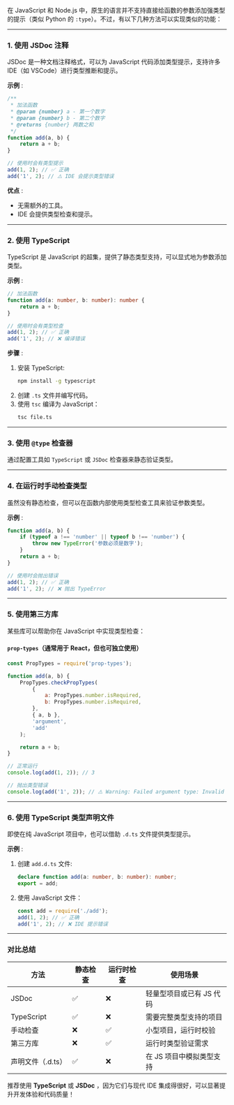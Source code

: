 在 JavaScript 和 Node.js 中，原生的语言并不支持直接给函数的参数添加强类型的提示（类似 Python 的 `:type`）。不过，有以下几种方法可以实现类似的功能：

---

### **1. 使用 JSDoc 注释**

JSDoc 是一种文档注释格式，可以为 JavaScript 代码添加类型提示，支持许多 IDE（如 VSCode）进行类型推断和提示。

 **示例** :

```javascript
/**
 * 加法函数
 * @param {number} a - 第一个数字
 * @param {number} b - 第二个数字
 * @returns {number} 两数之和
 */
function add(a, b) {
    return a + b;
}

// 使用时会有类型提示
add(1, 2); // ✅ 正确
add('1', 2); // ⚠️ IDE 会提示类型错误
```

 **优点** :

* 无需额外的工具。
* IDE 会提供类型检查和提示。

---

### **2. 使用 TypeScript**

TypeScript 是 JavaScript 的超集，提供了静态类型支持，可以显式地为参数添加类型。

 **示例** :

```typescript
// 加法函数
function add(a: number, b: number): number {
    return a + b;
}

// 使用时会有类型检查
add(1, 2); // ✅ 正确
add('1', 2); // ❌ 编译错误
```

 **步骤** :

1. 安装 TypeScript:
   ```bash
   npm install -g typescript
   ```
2. 创建 `.ts` 文件并编写代码。
3. 使用 `tsc` 编译为 JavaScript：
   ```bash
   tsc file.ts
   ```

---

### **3. 使用 `@type` 检查器**

通过配置工具如 `TypeScript` 或 `JSDoc` 检查器来静态验证类型。

---

### **4. 在运行时手动检查类型**

虽然没有静态检查，但可以在函数内部使用类型检查工具来验证参数类型。

 **示例** :

```javascript
function add(a, b) {
    if (typeof a !== 'number' || typeof b !== 'number') {
        throw new TypeError('参数必须是数字');
    }
    return a + b;
}

// 使用时会抛出错误
add(1, 2); // ✅ 正确
add('1', 2); // ❌ 抛出 TypeError
```

---

### **5. 使用第三方库**

某些库可以帮助你在 JavaScript 中实现类型检查：

#### **`prop-types`（通常用于 React，但也可独立使用）**

```javascript
const PropTypes = require('prop-types');

function add(a, b) {
    PropTypes.checkPropTypes(
        {
            a: PropTypes.number.isRequired,
            b: PropTypes.number.isRequired,
        },
        { a, b },
        'argument',
        'add'
    );

    return a + b;
}

// 正常运行
console.log(add(1, 2)); // 3

// 抛出类型错误
console.log(add('1', 2)); // ⚠️ Warning: Failed argument type: Invalid argument `a` of type `string` supplied to `add`.
```

---

### **6. 使用 TypeScript 类型声明文件**

即使在纯 JavaScript 项目中，也可以借助 `.d.ts` 文件提供类型提示。

 **示例** :

1. 创建 `add.d.ts` 文件:
   ```typescript
   declare function add(a: number, b: number): number;
   export = add;
   ```
2. 使用 JavaScript 文件：
   ```javascript
   const add = require('./add');
   add(1, 2); // ✅ 正确
   add('1', 2); // ❌ IDE 提示错误
   ```

---

### **对比总结**

| 方法              | 静态检查 | 运行时检查 | 使用场景                 |
| ----------------- | -------- | ---------- | ------------------------ |
| JSDoc             | ✅       | ❌         | 轻量型项目或已有 JS 代码 |
| TypeScript        | ✅       | ❌         | 需要完整类型支持的项目   |
| 手动检查          | ❌       | ✅         | 小型项目，运行时校验     |
| 第三方库          | ❌       | ✅         | 运行时类型验证需求       |
| 声明文件（.d.ts） | ✅       | ❌         | 在 JS 项目中模拟类型支持 |

推荐使用 **TypeScript** 或  **JSDoc** ，因为它们与现代 IDE 集成得很好，可以显著提升开发体验和代码质量！
